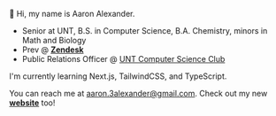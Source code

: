 👋 Hi, my name is Aaron Alexander.
- Senior at UNT, B.S. in Computer Science, B.A. Chemistry, minors in Math and Biology
- Prev @ [**Zendesk**](https://www.zendesk.com/?ref=437)
- Public Relations Officer @ [UNT Computer Science Club](https://untcsce.club/)

I'm currently learning Next.js, TailwindCSS, and TypeScript.

You can reach me at aaron.3alexander@gmail.com. Check out my new [**website**](https://aaron-alexander.me/) too!


<!---
aaron3alexander/aaron3alexander is a ✨ special ✨ repository because its `README.md` (this file) appears on your GitHub profile.
You can click the Preview link to take a look at your changes.
--->
